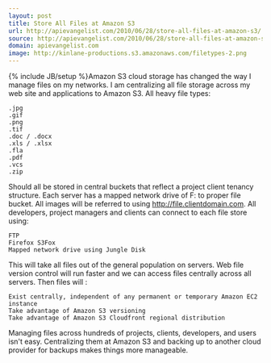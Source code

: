 ```yaml
---
layout: post
title: Store All Files at Amazon S3
url: http://apievangelist.com/2010/06/28/store-all-files-at-amazon-s3/
source: http://apievangelist.com/2010/06/28/store-all-files-at-amazon-s3/
domain: apievangelist.com
image: http://kinlane-productions.s3.amazonaws.com/filetypes-2.png
---
```

{% include JB/setup %}Amazon S3 cloud storage has changed the way I manage files on my networks. I am centralizing all file storage across my web site and applications to Amazon S3. All heavy file types:


	.jpg
	.gif
	.png
	.tif
	.doc / .docx
	.xls / .xlsx
	.fla
	.pdf
	.vcs
	.zip

Should all be stored in central buckets that reflect a project client tenancy structure. Each server has a mapped network drive of F: to proper file bucket.
All images will be referred to using http://file.clientdomain.com.
All developers, project managers and clients can connect to each file store using:

	FTP
	Firefox S3Fox
	Mapped network drive using Jungle Disk

This will take all files out of the general population on servers. Web file version control will run faster and we can access files centrally across all servers. Then files will :

	Exist centrally, independent of any permanent or temporary Amazon EC2 instance
	Take advantage of Amazon S3 versioning
	Take advantage of Amazon S3 Cloudfront regional distribution

Managing files across hundreds of projects, clients, developers, and users isn't easy. Centralizing them at Amazon S3 and backing up to another cloud provider for backups makes things more manageable.